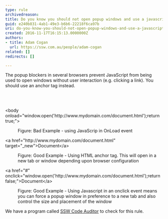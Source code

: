 ```yaml
---
type: rule
archivedreason: 
title: Do you know you should not open popup windows and use a javascript modal instead?
guid: e240b831-4ab1-49e3-b6b6-22218f6ca97b
uri: do-you-know-you-should-not-open-popup-windows-and-use-a-javascript-modal-instead
created: 2016-11-17T16:15:13.0000000Z
authors:
- title: Adam Cogan
  url: https://ssw.com.au/people/adam-cogan
related: []
redirects: []

---
```



<p class="ssw15-rteElement-P">The popup blockers in several browsers prevent JavaScript from being used to open windows without user interaction (e.g. clicking a link). You should use an anchor tag instead.<br></p>
<br><excerpt class='endintro'></excerpt><br>
<p class="ssw15-rteElement-CodeArea">​&lt;body onload=&quot;window.open('http&#58;//www.mydomain.com/document.html');return true;&quot;&gt; 
   <br></p><dd class="ssw15-rteElement-FigureBad">Figure&#58; Bad Example - using JavaScrip in OnLoad event​<br></dd><p class="ssw15-rteElement-CodeArea">​&lt;a href=&quot;http&#58;//www.mydomain.com/document.html&quot; target=&quot;_new&quot;&gt;Document&lt;/a&gt; </p><dd class="ssw15-rteElement-FigureGood">Figure&#58; Good Example - Using HTML anchor tag. This will open in a new tab or window depending upon browser configuration​​<br></dd>
<p class="ssw15-rteElement-CodeArea">&lt;a href=&quot;#&quot; onclick=&quot;window.open('http&#58;//www.mydomain.com/document.html');return false;&quot;&gt;Document&lt;/a&gt; </p><dd class="ssw15-rteElement-FigureGood">Figure&#58; Good Example - Using Javascript in an onclick event means you can force a popup window in preference to a new tab and also control the size and placement of the window</dd><p class="ssw15-rteElement-YellowBorderBox">We have a program called&#160;<a href="https&#58;//www.ssw.com.au/ssw/CodeAuditor/" target="_blank">SSW Code Auditor</a>&#160;to check for this rule.<br></p><p>​<br></p>



